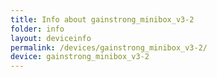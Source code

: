 ```yaml
---
title: Info about gainstrong_minibox_v3-2
folder: info
layout: deviceinfo
permalink: /devices/gainstrong_minibox_v3-2/
device: gainstrong_minibox_v3-2
---
```

